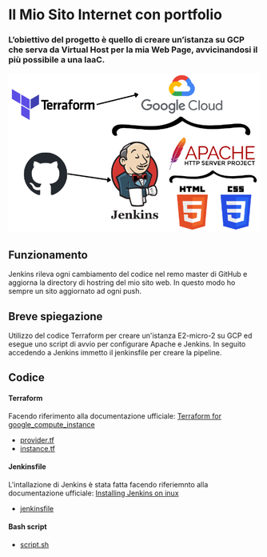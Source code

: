 <h1>Il Mio Sito Internet con portfolio</h1>
<h3>L’obiettivo del progetto è quello di creare un’istanza su GCP che serva da Virtual Host per la mia Web Page, avvicinandosi il più possibile a una IaaC.</h3>
<p align="center">
<img src="https://raw.githubusercontent.com/danielecaporaletti/myPersonalWebsite/master/readme-staff/immagine.png" width="666px" alt="Immagine esplicativa progetto">
</p>

<h2>Funzionamento</h2>
<p>
Jenkins rileva ogni cambiamento del codice nel remo master di GitHub e aggiorna la directory di hostring del mio sito web. In questo modo ho sempre un sito aggiornato ad ogni push.
</p>

<h2>Breve spiegazione</h2>
<p>
Utilizzo del codice Terraform per creare un'istanza E2-micro-2 su GCP ed esegue uno script di avvio per configurare Apache e Jenkins. In seguito accedendo a Jenkins immetto il jenkinsfile per creare la pipeline.
</p>

<h2>Codice</h2>
<h4>Terraform</h4>
Facendo riferimento alla documentazione ufficiale: <a href="https://registry.terraform.io/providers/hashicorp/google/latest/docs/resources/compute_instance#network_interface">Terraform for google_compute_instance </a>
<ul>
  <li><a href="https://raw.githubusercontent.com/danielecaporaletti/myPersonalWebsite/master/IaaC/terraform/provider.tf">provider.tf</a>
  <li><a href="https://raw.githubusercontent.com/danielecaporaletti/myPersonalWebsite/master/IaaC/terraform/instance.tf">instance.tf</a>
</ul>
<h4>Jenkinsfile</h4>
L'intallazione di Jenkins è stata fatta facendo riferiemnto alla documentazione ufficiale: <a href="https://www.jenkins.io/doc/book/installing/linux/">Installing Jenkins on inux</a>
<ul>
  <li><a href="https://raw.githubusercontent.com/danielecaporaletti/myPersonalWebsite/master/IaaC/jenkinsfile">jenkinsfile</a>
</ul>
<h4>Bash script</h4>
<ul>
  <li><a href="https://raw.githubusercontent.com/danielecaporaletti/myPersonalWebsite/master/IaaC/script.sh">script.sh</a>
</ul>
